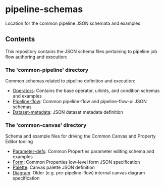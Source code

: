 <!--
{% comment %}
Copyright 2017-2020 Elyra Authors

Licensed under the Apache License, Version 2.0 (the "License");
you may not use this file except in compliance with the License.
You may obtain a copy of the License at

http://www.apache.org/licenses/LICENSE-2.0

Unless required by applicable law or agreed to in writing, software
distributed under the License is distributed on an "AS IS" BASIS,
WITHOUT WARRANTIES OR CONDITIONS OF ANY KIND, either express or implied.
See the License for the specific language governing permissions and
limitations under the License.
{% endcomment %}
-->

# pipeline-schemas
Location for the common pipeline JSON schemata and examples

## Contents
This repository contains the JSON schema files pertaining to pipeline job flow authoring and execution:

### The 'common-pipeline' directory

Common schemas related to pipeline definition and execution:

  * [Operators](https://github.com/elyra-ai/pipeline-schemas/tree/main/common-pipeline/operators): Contains the base operator, uihints, and condition schemas and examples
  * [Pipeline-flow](https://github.com/elyra-ai/pipeline-schemas/tree/main/common-pipeline/pipeline-flow): Common pipeline-flow and pipeline-flow-ui JSON schemas
  * [Dataset-metadata](https://github.com/elyra-ai/pipeline-schemas/tree/main/common-pipeline/dataset-metadata): JSON dataset metadata definition

### The 'common-canvas' directory

Schema and example files for driving the Common Canvas and Property Editor tooling

  * [Parameter-defs](https://github.com/elyra-ai/pipeline-schemas/tree/main/common-canvas/parameter-defs): Common Properties parameter editing schema and examples
  * [Form](https://github.com/elyra-ai/pipeline-schemas/tree/main/common-canvas/form): Common Properties low-level form JSON specification
  * [Palette](https://github.com/elyra-ai/pipeline-schemas/tree/main/common-canvas/palette): Canvas palette JSON definition
  * [Diagram](https://github.com/elyra-ai/pipeline-schemas/tree/main/common-canvas/diagram): Older (e.g. pre-pipeline-flow) internal canvas diagram specification
